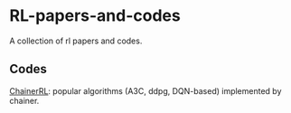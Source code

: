 # RL-papers-and-codes
A collection of rl papers and codes.

## Codes
[ChainerRL](https://github.com/pfnet/chainerrl): popular algorithms (A3C, ddpg, DQN-based) implemented by chainer.
